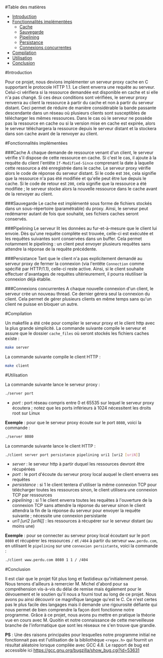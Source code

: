 #Table des matières
- [Introduction](#introduction)
- [Fonctionnalités implémentées](#fonctionnalités-implémentées)
  - [Cache](#cache)
  - [Sauvegarde](#sauvegarde)
  - [Pipelining](#pipelining)
  - [Persistance](#persistance)
  - [Connexions concurrentes](#connexions-concurrentes)
- [Compilation](#compilation)
- [Utilisation](#utilisation)
- [Conclusion](#conclusion)

#Introduction

Pour ce projet, nous devions implémenter un serveur proxy cache en C supportant le protocole HTTP 1.1. Le client enverra une requête au serveur. Celui-ci vérifiera si la ressource demandée est disponible en cache et si elle n'a pas changé. Si ces deux conditions sont vérifiées, le serveur proxy renverra au client la ressource à partir du cache et non à partir du serveur distant. Ceci permet de réduire de manière considérable la bande passante descendante dans un réseau où plusieurs clients sont susceptibles de télécharger les mêmes ressources. Dans le cas où le serveur ne possède pas la ressource en cache ou si la version mise en cache est expirée, alors le serveur téléchargera la ressource depuis le serveur distant et la stockera dans son cache avant de la renvoyer au client.

#Fonctionnalités implémentées

###Cache
A chaque demande de ressource venant d'un client, le serveur vérifie s'il dispose de cette ressource en cache. Si c'est le cas, il ajoute à la requête du client l'entête `If-Modified-Since` comprenant la date à laquelle cette ressource a été enregistrée dans le cache. Le serveur proxy vérifie alors le code de réponse du serveur distant. Si le code est `304`, cela signifie que la ressource n'a pas été modifiée et qu'elle peut être lue depuis le cache. Si le code de retour est `200`, cela signifie que la ressource a été modifiée ; le serveur stocke alors la nouvelle ressource dans le cache avant de la renvoyer au client.

###Sauvegarde
Le cache est implémenté sous forme de fichiers stockés dans un sous-répertoire (paramétrable) du proxy. Ainsi, le serveur peut redémarrer autant de fois que souhaité, ses fichiers caches seront conservés.

###Pipelining
Le serveur lit les données au fur-et-à-mesure que le client lui envoie. Dès qu'une requête complète est trouvée, celle-ci est exécutée et les requêtes suivantes sont conservées dans un buffer. Cela permet notamment le pipelining : un client peut envoyer plusieurs requêtes sans attendre la réponse de la requête précédente.

###Persistance
Tant que le client n'a pas explicitement demandé au serveur proxy de fermer la connexion (via l'entête `Connection` comme spécifié par HTTP/1.1), celle-ci reste active. Ainsi, si le client souhaite effectuer d'avantages de requêtes ultérieurement, il pourra réutiliser la connexion déjà établie.

###Connexions concurrentes
A chaque nouvelle connexion d'un client, le serveur crée un nouveau thread. Ce dernier gérera seul la connexion du client. Cela permet de gérer plusieurs clients en même temps sans qu'un client ne puisse en bloquer un autre.

#Compilation

Un makefile a été crée pour compiler le serveur proxy et le client http avec la plus grande simplicité. La commande suivante compile le serveur et assure que le dossier `cache_files` où seront stockés les fichiers caches existe :
```bash
make server
```
La commande suivante compile le client HTTP :
```bash
make client
```

#Utilisation

La commande suivante lance le serveur proxy :
```bash
./server port
```
- *port* : port réseau compris entre 0 et 65535 sur lequel le serveur proxy écoutera ; notez que les ports inférieurs à 1024 nécessitent les droits root sur Linux

**Exemple** : pour que le serveur proxy écoute sur le port `8080`,  voici la commande :
```bash
./server 8080
```

La commande suivante lance le client HTTP :
```bash
./client server port persistance pipelining uri1 [uri2 [uriN]]
```
- *server* : le serveur http à partir duquel les ressources devront être récupérées
- *port* : le port d'écoute du serveur proxy local auquel le client enverra ses requêtes
- *persistance* : si 1 le client tentera d'utiliser la même connexion TCP pour télécharger toutes les ressources sinon, le client utilisera une connexion TCP par ressources
- *pipelining* : si 1 le client enverra toutes les requêtes à l'ouverture de la connexion TCP sans attendre la réponse du serveur sinon le client attendra la fin de la réponse du serveur pour envoyer la requête suivante ; nécessite une connexion persistante
- *uri1 [uri2 [uriN]]* : les ressources à récupérer sur le serveur distant (au moins une)

**Exemple** : pour se connecter au serveur proxy local écoutant sur le port `8080` et récupérer les ressources `/` et `/404` à partir du serveur `www.perdu.com`, en utilisant le `pipelining` sur une `connexion persistante`, voici la commande :
```bash
./client www.perdu.com 8080 1 1 / /404
```

#Conclusion

Il est clair que le projet fût plus long et fastidieux qu'initialement pensé. Nous tenons d'ailleurs à remercier M. Michel d'abord pour sa compréhension vis-à-vis du délai de remise mais également pour le dévouement et le soutien qu'il nous a fourni tout au long de ce projet.  Nous avons pu ainsi découvrir ce magnifique langage qu'est le C. Ce n'est certes pas le plus facile des langages mais il demande une rigourosité défiante qui nous permet de bien comprendre la façon dont fonctionne notre programme. Grâce à ce projet, nous avons pu mettre en pratique la théorie vue en cours avec M. Quoitin et notre connaissance de cette merveilleuse branche de l'informatique que sont les réseaux ne s'en trouve que grandie.

**PS** : Une des raisons principales pour lesquelles notre programme initial ne fonctionnait pas est l'utilisation de la bibliothèque `<regex.h>` qui fournit un résultat aléatoire lorsque compilée avec GCC 4.8. Le rapport de bug est accessible ici  https://gcc.gnu.org/bugzilla/show_bug.cgi?id=53631
